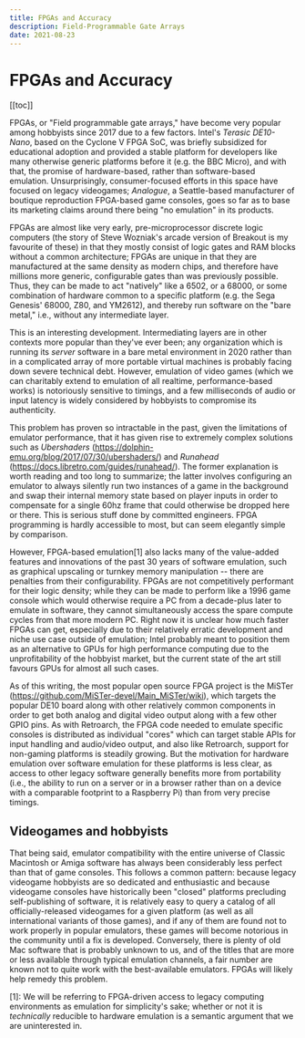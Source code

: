 ```yaml
---
title: FPGAs and Accuracy
description: Field-Programmable Gate Arrays
date: 2021-08-23
---
```


# FPGAs and Accuracy

[[toc]]

FPGAs, or "Field programmable gate arrays," have become very popular among hobbyists since 2017 due to a few factors. Intel's *Terasic DE10-Nano*, based on the Cyclone V FPGA SoC, was briefly subsidized for educational adoption and provided a stable platform for developers like many otherwise generic platforms before it (e.g. the BBC Micro), and with that, the promise of hardware-based, rather than software-based emulation. Unsurprisingly, consumer-focused efforts in this space have focused on legacy videogames; *Analogue*, a Seattle-based manufacturer of boutique reproduction FPGA-based game consoles, goes so far as to base its marketing claims around there being "no emulation" in its products.

FPGAs are almost like very early, pre-microprocessor discrete logic computers (the story of Steve Wozniak's arcade version of Breakout is my favourite of these) in that they mostly consist of logic gates and RAM blocks without a common architecture; FPGAs are unique in that they are manufactured at the same density as modern chips, and therefore have millions more generic, configurable gates than was previously possible. Thus, they can be made to act "natively" like a 6502, or a 68000, or some combination of hardware common to a specific platform (e.g. the Sega Genesis' 68000, Z80, and YM2612), and thereby run software on the "bare metal," i.e., without any intermediate layer.

This is an interesting development. Intermediating layers are in other contexts more popular than they've ever been; any organization which is running its *server* software in a bare metal environment in 2020 rather than in a complicated array of more portable virtual machines is probably facing down severe technical debt. However, emulation of video games (which we can charitably extend to emulation of all realtime, performance-based works) is notoriously sensitive to timings, and a few milliseconds of audio or input latency is widely considered by hobbyists to compromise its authenticity.

This problem has proven so intractable in the past, given the limitations of emulator performance, that it has given rise to extremely complex solutions such as *Ubershaders* (https://dolphin-emu.org/blog/2017/07/30/ubershaders/) and *Runahead* (https://docs.libretro.com/guides/runahead/). The former explanation is worth reading and too long to summarize; the latter involves configuring an emulator to always silently run two instances of a game in the background and swap their internal memory state based on player inputs in order to compensate for a single 60hz frame that could otherwise be dropped here or there. This is serious stuff done by committed engineers. FPGA programming is hardly accessible to most, but can seem elegantly simple by comparison.

However, FPGA-based emulation[1] also lacks many of the value-added features and innovations of the past 30 years of software emulation, such as graphical upscaling or turnkey memory manipulation -- there are penalties from their configurability. FPGAs are not competitively performant for their logic density; while they can be made to perform like a 1996 game console which would otherwise require a PC from a decade-plus later to emulate in software, they cannot simultaneously access the spare compute cycles from that more modern PC. Right now it is unclear how much faster FPGAs can get, especially due to their relatively erratic development and niche use case outside of emulation; Intel probably meant to position them as an alternative to GPUs for high performance computing due to the unprofitability of the hobbyist market, but the current state of the art still favours GPUs for almost all such cases.

As of this writing, the most popular open source FPGA project is the MiSTer (https://github.com/MiSTer-devel/Main_MiSTer/wiki), which targets the popular DE10 board along with other relatively common components in order to get both analog and digital video output along with a few other GPIO pins. As with Retroarch, the FPGA code needed to emulate specific consoles is distributed as individual "cores" which can target stable APIs for input handling and audio/video output, and also like Retroarch, support for non-gaming platforms is steadily growing. But the motivation for hardware emulation over software emulation for these platforms is less clear, as access to other legacy software generally benefits more from portability (i.e., the ability to run on a server or in a browser rather than on a device with a comparable footprint to a Raspberry Pi) than from very precise timings.

## Videogames and hobbyists

That being said, emulator compatibility with the entire universe of Classic Macintosh or Amiga software has always been considerably less perfect than that of game consoles. This follows a common pattern: because legacy videogame hobbyists are so dedicated and enthusiastic and because videogame consoles have historically been "closed" platforms precluding self-publishing of software, it is relatively easy to query a catalog of all officially-released videogames for a given platform (as well as all international variants of those games), and if any of them are found not to work properly in popular emulators, these games will become notorious in the community until a fix is developed. Conversely, there is plenty of old Mac software that is probably unknown to us, and of the titles that are more or less available through typical emulation channels, a fair number are known not to quite work with the best-available emulators. FPGAs will likely help remedy this problem.

[1]: We will be referring to FPGA-driven access to legacy computing environments as emulation for simplicity's sake; whether or not it is *technically* reducible to hardware emulation is a semantic argument that we are uninterested in.